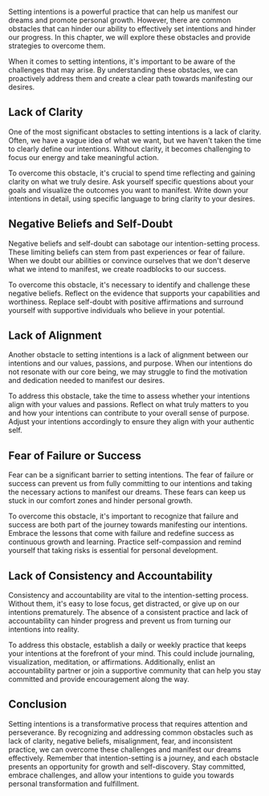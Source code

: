 
Setting intentions is a powerful practice that can help us manifest our dreams and promote personal growth. However, there are common obstacles that can hinder our ability to effectively set intentions and hinder our progress. In this chapter, we will explore these obstacles and provide strategies to overcome them.

When it comes to setting intentions, it's important to be aware of the challenges that may arise. By understanding these obstacles, we can proactively address them and create a clear path towards manifesting our desires.

## Lack of Clarity

One of the most significant obstacles to setting intentions is a lack of clarity. Often, we have a vague idea of what we want, but we haven't taken the time to clearly define our intentions. Without clarity, it becomes challenging to focus our energy and take meaningful action.

To overcome this obstacle, it's crucial to spend time reflecting and gaining clarity on what we truly desire. Ask yourself specific questions about your goals and visualize the outcomes you want to manifest. Write down your intentions in detail, using specific language to bring clarity to your desires.

## Negative Beliefs and Self-Doubt

Negative beliefs and self-doubt can sabotage our intention-setting process. These limiting beliefs can stem from past experiences or fear of failure. When we doubt our abilities or convince ourselves that we don't deserve what we intend to manifest, we create roadblocks to our success.

To overcome this obstacle, it's necessary to identify and challenge these negative beliefs. Reflect on the evidence that supports your capabilities and worthiness. Replace self-doubt with positive affirmations and surround yourself with supportive individuals who believe in your potential.

## Lack of Alignment

Another obstacle to setting intentions is a lack of alignment between our intentions and our values, passions, and purpose. When our intentions do not resonate with our core being, we may struggle to find the motivation and dedication needed to manifest our desires.

To address this obstacle, take the time to assess whether your intentions align with your values and passions. Reflect on what truly matters to you and how your intentions can contribute to your overall sense of purpose. Adjust your intentions accordingly to ensure they align with your authentic self.

## Fear of Failure or Success

Fear can be a significant barrier to setting intentions. The fear of failure or success can prevent us from fully committing to our intentions and taking the necessary actions to manifest our dreams. These fears can keep us stuck in our comfort zones and hinder personal growth.

To overcome this obstacle, it's important to recognize that failure and success are both part of the journey towards manifesting our intentions. Embrace the lessons that come with failure and redefine success as continuous growth and learning. Practice self-compassion and remind yourself that taking risks is essential for personal development.

## Lack of Consistency and Accountability

Consistency and accountability are vital to the intention-setting process. Without them, it's easy to lose focus, get distracted, or give up on our intentions prematurely. The absence of a consistent practice and lack of accountability can hinder progress and prevent us from turning our intentions into reality.

To address this obstacle, establish a daily or weekly practice that keeps your intentions at the forefront of your mind. This could include journaling, visualization, meditation, or affirmations. Additionally, enlist an accountability partner or join a supportive community that can help you stay committed and provide encouragement along the way.

Conclusion
----------

Setting intentions is a transformative process that requires attention and perseverance. By recognizing and addressing common obstacles such as lack of clarity, negative beliefs, misalignment, fear, and inconsistent practice, we can overcome these challenges and manifest our dreams effectively. Remember that intention-setting is a journey, and each obstacle presents an opportunity for growth and self-discovery. Stay committed, embrace challenges, and allow your intentions to guide you towards personal transformation and fulfillment.
